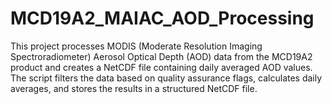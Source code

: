 # MCD19A2_MAIAC_AOD_Processing
This project processes MODIS (Moderate Resolution Imaging Spectroradiometer) Aerosol Optical Depth (AOD) data from the MCD19A2 product and creates a NetCDF file containing daily averaged AOD values. The script filters the data based on quality assurance flags, calculates daily averages, and stores the results in a structured NetCDF file.
